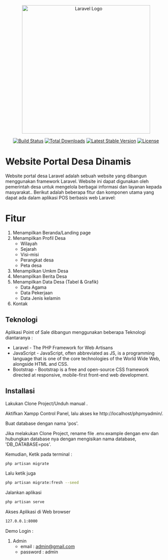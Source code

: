 <p align="center"><a href="https://laravel.com" target="_blank"><img src="https://raw.githubusercontent.com/laravel/art/master/logo-lockup/5%20SVG/2%20CMYK/1%20Full%20Color/laravel-logolockup-cmyk-red.svg" width="400" alt="Laravel Logo"></a></p>

<p align="center">
<a href="https://github.com/laravel/framework/actions"><img src="https://github.com/laravel/framework/workflows/tests/badge.svg" alt="Build Status"></a>
<a href="https://packagist.org/packages/laravel/framework"><img src="https://img.shields.io/packagist/dt/laravel/framework" alt="Total Downloads"></a>
<a href="https://packagist.org/packages/laravel/framework"><img src="https://img.shields.io/packagist/v/laravel/framework" alt="Latest Stable Version"></a>
<a href="https://packagist.org/packages/laravel/framework"><img src="https://img.shields.io/packagist/l/laravel/framework" alt="License"></a>
</p>

# Website Portal Desa Dinamis



Website portal desa Laravel adalah sebuah website yang dibangun menggunakan framework Laravel. Website ini dapat digunakan oleh pemerintah desa untuk mengelola berbagai informasi dan layanan kepada masyarakat.. Berikut adalah beberapa fitur dan komponen utama yang dapat ada dalam aplikasi POS berbasis web Laravel:



# Fitur
1. Menampilkan Beranda/Landing page
2. Menampilkan Profil Desa 
     - Wilayah
    - Sejarah
    - Visi-misi
    - Perangkat desa
    - Peta desa
3. Menampilkan Umkm Desa
4. Menampilkan Berita Desa
5. Menampilkan Data Desa (Tabel & Grafik)
    - Data Agama
    - Data Pekerjaan
    - Data Jenis kelamin
6. Kontak



## Teknologi

Aplikasi Point of Sale dibangun menggunakan beberapa Teknologi diantaranya :

- Laravel - The PHP Framework for Web Artisans
- JavaScript - JavaScript, often abbreviated as JS, is a programming language that is one of the core technologies of the World Wide Web, alongside HTML and CSS.
- Bootstrap - Bootstrap is a free and open-source CSS framework directed at responsive, mobile-first front-end web development. 



## Installasi

Lakukan Clone Project/Unduh manual .

Aktifkan Xampp Control Panel, lalu akses ke http://localhost/phpmyadmin/.

Buat database dengan nama 'pos'.

Jika melakukan Clone Project, rename file .env.example dengan env dan hubungkan
database nya dengan mengisikan nama database, 'DB_DATABASE=pos'.


Kemudian, Ketik pada terminal :
```sh
php artisan migrate
```

Lalu ketik juga

```sh
php artisan migrate:fresh --seed
```

Jalankan aplikasi 

```sh
php artisan serve
```

Akses Aplikasi di Web browser 
```sh
127.0.0.1:8000
```

Demo Login :
1. Admin
    - email     : admin@gmail.com
    - password  : admin
